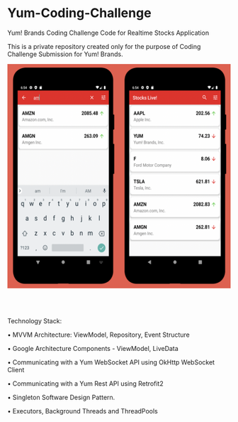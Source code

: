 # Yum-Coding-Challenge

Yum! Brands Coding Challenge Code for Realtime Stocks Application

This is a private repository created only for the purpose of Coding Challenge Submission for Yum! Brands.

![Screenshot](banner.png)

<br />
<br />

Technology Stack:

•	MVVM Architecture: ViewModel, Repository, Event Structure

•	Google Architecture Components - ViewModel, LiveData

•	Communicating with a Yum WebSocket API using OkHttp WebSocket Client

•	Communicating with a Yum Rest API using Retrofit2

•	Singleton Software Design Pattern.

•	Executors, Background Threads and ThreadPools
